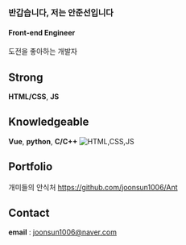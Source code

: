 ### 반갑습니다, 저는 안준선입니다

#### Front-end Engineer
도전을 좋아하는 개발자

## Strong
**HTML/CSS**, **JS**

## Knowledgeable
**Vue**, **python**, **C/C++**
![HTML,CSS,JS](https://blog.kakaocdn.net/dn/boFbS2/btq874VJnrL/757pWKIIKDVpR9Zr76a7R1/img.jpg)

## Portfolio
개미들의 안식처
https://github.com/joonsun1006/Ant

## Contact
**email** : joonsun1006@naver.com
